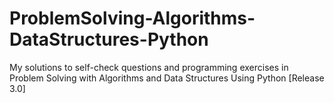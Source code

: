 # ProblemSolving-Algorithms-DataStructures-Python
My solutions to self-check questions and programming exercises in Problem Solving with Algorithms and Data Structures Using Python [Release 3.0]
